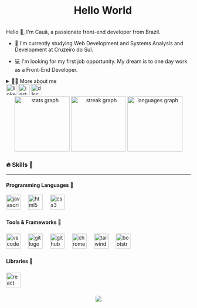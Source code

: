 ###

<div id="user-content-toc">
  <ul align="center">
    <summary><h1 style="display: inline-block">Hello World</h1></summary>
</div>

<p>
Hello 👋, I'm Cauã, a passionate front-end developer from Brazil.

* 🌱 I'm currently studying Web Development and Systems Analysis and Development at Cruzeiro do Sul.


* 💻 I'm looking for my first job opportunity. My dream is to one day work as a Front-End Developer.
  
</p>

<details>
<summary>👨‍🎓 More about me</summary>


* 💬 I am 21 years old and currently live in Brazil. I have basic knowledge of English and have experience with web development, agile Kanban methodology and a brief experience in HTML, CSS and JavaScript and the library, I use React with basic knowledge, tailwindCSS a CSS framework, I started programming in 2023, when I had my first contact with HTML and CSS, and from then on I just started liking it more and more and always gaining experience and looking for my first opportunity as a developer.

* ⚡ I like playing, studying, running, guys and I love computers, assembling computers, dismantling computers, I've always been a fan. <br>And finally, I like coding, carrying out new personal projects.

</details>

<div align="left">
  <a href='https://www.linkedin.com/in/cau%C3%A3-marques-4b73b5242/' target="_blank"><img src="https://img.shields.io/static/v1?message=LinkedIn&logo=linkedin&label=&color=0077B5&logoColor=white&labelColor=&style=for-the-badge" height="30" alt="linkedin logo"></a>
  <a href='https://www.instagram.com/_claytinhoo/' target="_blank"><img src="https://img.shields.io/static/v1?message=Instagram&logo=instagram&label=&color=E4405F&logoColor=white&labelColor=&style=for-the-badge" height="30" alt="instagram logo"></a>
  <img src="https://img.shields.io/static/v1?message=Discord&logo=discord&label=&color=7289DA&logoColor=white&labelColor=&style=for-the-badge" height="30" alt="discord logo" />
</div>

<div align="center">
  <img src="https://github-readme-stats.vercel.app/api?username=CauaClaytonMarques&hide_title=false&hide_rank=false&show_icons=true&include_all_commits=true&count_private=true&disable_animations=false&theme=codeSTACKr&locale=en&hide_border=true&order=1" height="150" alt="stats graph"  />
  <img src="https://streak-stats.demolab.com?user=CauaClaytonMarques&locale=en&mode=weekly&theme=codeSTACKr&hide_border=true&border_radius=5&order=3" height="150" alt="streak graph"  />
  <img src="https://github-readme-stats.vercel.app/api/top-langs?username=CauaClaytonMarques&locale=en&hide_title=false&layout=compact&card_width=320&langs_count=5&theme=codeSTACKr&hide_border=true&order=2" height="150" alt="languages graph"  />
</div>

<h3 align="left">🔥 Skills 🔗</h3>

---

<h4 align="left">Programming Languages 🔗</h4>

<div align="left">
  <img src="https://cdn.jsdelivr.net/gh/devicons/devicon/icons/javascript/javascript-original.svg" height="40" alt="javascript logo"  />
  <img width="12" />
  <img src="https://cdn.jsdelivr.net/gh/devicons/devicon/icons/html5/html5-original.svg" height="40" alt="html5 logo"  />
  <img width="12" />
  <img src="https://cdn.jsdelivr.net/gh/devicons/devicon/icons/css3/css3-original.svg" height="40" alt="css3 logo"  />
</div>

###

<h4 align="left">Tools & Frameworks 🔗</h4>

###

<div align="left">
  <img src="https://cdn.jsdelivr.net/gh/devicons/devicon/icons/vscode/vscode-original.svg" height="40" alt="vscode logo"  />
  <img width="12" />
  <img src="https://cdn.jsdelivr.net/gh/devicons/devicon/icons/git/git-original.svg" height="40" alt="git logo"  />
  <img width="12" />
  <img src="https://cdn.jsdelivr.net/gh/devicons/devicon/icons/github/github-original.svg" height="40" alt="github logo"  />
  <img width="12" />
  <img src="https://cdn.jsdelivr.net/gh/devicons/devicon/icons/chrome/chrome-original.svg" height="40" alt="chrome logo"  />
  <img width="12" />
  <img src="https://cdn.jsdelivr.net/gh/devicons/devicon/icons/tailwindcss/tailwindcss-original-wordmark.svg" height="40" alt="tailwindcss logo"  />
  <img width="12" />
  <img src="https://cdn.jsdelivr.net/gh/devicons/devicon/icons/bootstrap/bootstrap-original.svg" height="40" alt="bootstrap logo"  />
  <img width="12" />
</div>

###

<h4 align="left">Libraries 🔗</h4>

###

<div align="left">
  <img src="https://cdn.jsdelivr.net/gh/devicons/devicon/icons/react/react-original.svg" height="40" alt="react logo"  />
</div>

###

<div align="center">
  <img src="https://profile-counter.glitch.me/CauaClaytonMarques/count.svg?"  />
</div>

###
